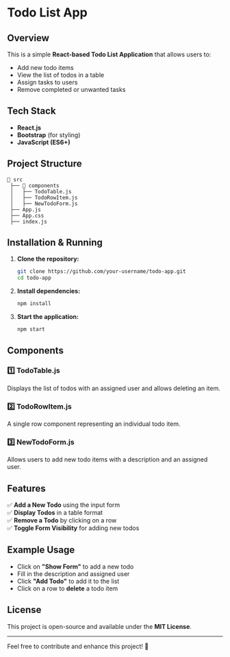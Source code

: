 # Todo List App

## Overview
This is a simple **React-based Todo List Application** that allows users to:
- Add new todo items
- View the list of todos in a table
- Assign tasks to users
- Remove completed or unwanted tasks

## Tech Stack
- **React.js**
- **Bootstrap** (for styling)
- **JavaScript (ES6+)**

## Project Structure
```
📂 src
 ├── 📂 components
 │   ├── TodoTable.js
 │   ├── TodoRowItem.js
 │   ├── NewTodoForm.js
 ├── App.js
 ├── App.css
 ├── index.js
```

## Installation & Running
1. **Clone the repository:**
   ```bash
   git clone https://github.com/your-username/todo-app.git
   cd todo-app
   ```
2. **Install dependencies:**
   ```bash
   npm install
   ```
3. **Start the application:**
   ```bash
   npm start
   ```

## Components
### 1️⃣ **TodoTable.js**
Displays the list of todos with an assigned user and allows deleting an item.

### 2️⃣ **TodoRowItem.js**
A single row component representing an individual todo item.

### 3️⃣ **NewTodoForm.js**
Allows users to add new todo items with a description and an assigned user.

## Features
✅ **Add a New Todo** using the input form  
✅ **Display Todos** in a table format  
✅ **Remove a Todo** by clicking on a row  
✅ **Toggle Form Visibility** for adding new todos  

## Example Usage
- Click on **"Show Form"** to add a new todo
- Fill in the description and assigned user
- Click **"Add Todo"** to add it to the list
- Click on a row to **delete** a todo item

## License
This project is open-source and available under the **MIT License**.

---
Feel free to contribute and enhance this project! 🚀
